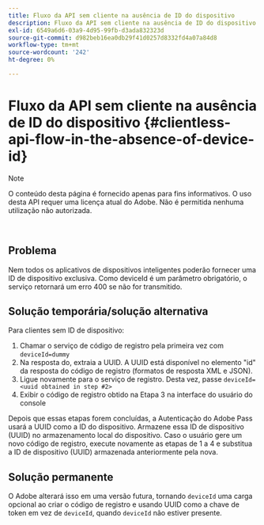 ```yaml
---
title: Fluxo da API sem cliente na ausência de ID do dispositivo
description: Fluxo da API sem cliente na ausência de ID do dispositivo
exl-id: 6549a6d6-03a9-4d95-99fb-d3ada832323d
source-git-commit: d982beb16ea0db29f41d0257d8332fd4a07a84d8
workflow-type: tm+mt
source-wordcount: '242'
ht-degree: 0%

---
```


# Fluxo da API sem cliente na ausência de ID do dispositivo {#clientless-api-flow-in-the-absence-of-device-id}

>[!NOTE]
>
>O conteúdo desta página é fornecido apenas para fins informativos. O uso desta API requer uma licença atual do Adobe. Não é permitida nenhuma utilização não autorizada.

</br>


## Problema

Nem todos os aplicativos de dispositivos inteligentes poderão fornecer uma ID de dispositivo exclusiva.  Como deviceId é um parâmetro obrigatório, o serviço retornará um erro 400 se não for transmitido.


## Solução temporária/solução alternativa

Para clientes sem ID de dispositivo:

1. Chamar o serviço de código de registro pela primeira vez com `deviceId=dummy`
1. Na resposta do, extraia a UUID. A UUID está disponível no elemento &quot;id&quot; da resposta do código de registro (formatos de resposta XML e JSON).
1. Ligue novamente para o serviço de registro. Desta vez, passe `deviceId=<uuid obtained in step #2>`
1. Exibir o código de registro obtido na Etapa 3 na interface do usuário do console


Depois que essas etapas forem concluídas, a Autenticação do Adobe Pass usará a UUID como a ID do dispositivo. Armazene essa ID de dispositivo (UUID) no armazenamento local do dispositivo. Caso o usuário gere um novo código de registro, execute novamente as etapas de 1 a 4 e substitua a ID de dispositivo (UUID) armazenada anteriormente pela nova.



## Solução permanente

O Adobe alterará isso em uma versão futura, tornando `deviceId` uma carga opcional ao criar o código de registro e usando UUID como a chave de token em vez de `deviceId`, quando `deviceId` não estiver presente.

<!--
## Related Information

- [Clientless API Reference](/help/authentication/rest-api-reference.md)
-->
